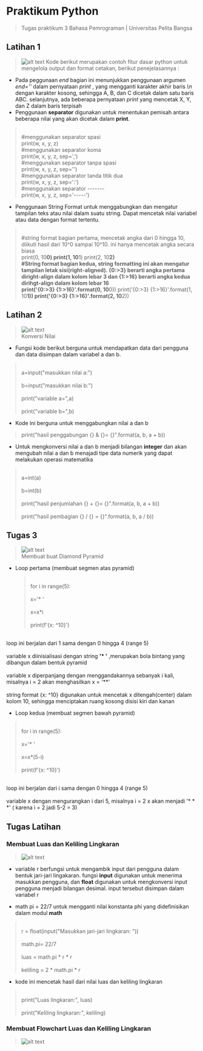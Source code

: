 # <strong> Praktikum Python </strong>
>Tugas praktikum 3 Bahasa Pemrograman | Universitas Pelita Bangsa

## Latihan 1 
>![alt text](https://github.com/Gladis32/Praktikum_3/blob/main/ss/SS%20Latihan1.py.png?raw=true)
>Kode berikut merupakan contoh fitur dasar python untuk mengelola output dan format cetakan, berikut penejelasannya :
* Pada peggunaan _end_ bagian ini menunjukkan penggunaan argumen _end=''_  dalam pernyataan _print_ , yang mengganti karakter akhir baris _\n_ dengan karakter kosong, sehingga A, B, dan C dicetak dalam satu baris ABC. selanjutnya, ada beberapa pernyataan _print_ yang mencetak X, Y, dan Z dalam baris terpisah
* Penggunaan __separator__ digunakan untuk menentukan pemisah antara beberapa nilai yang akan dicetak dalam __print__.
><br>#menggunakan separator spasi</br>
>print(w, x, y, z)
><br>#menggunakan separator koma</br>
>print(w, x, y, z, sep=',')
><br>#menggunakan separator tanpa spasi</br>
>print(w, x, y, z, sep='')
><br>#menggunakan separator tanda titik dua</br>
>print(w, x, y, z, sep=':')
><br>#menggunakan separator -------</br>
>print(w, x, y, z, sep='-----')
* Penggunaan String Format untuk menggabungkan dan mengatur tampilan teks atau nilai dalam suatu string. Dapat mencetak nilai variabel atau data dengan format tertentu.
></br>#string format bagian pertama, mencetak angka dari 0 hingga 10, diikuti hasil dari 10^0 sampai 10^10. ini hanya mencetak angka secara biasa</br>
>print(0, 10**0)
>print(1, 10**1)
>print(2, 10**2)
><br>#String format bagian kedua, string formatting ini akan mengatur tampilan letak sisi(right-aligned). {0:>3} berarti angka pertama diright-align dalam kolom lebar 3 dan {1:>16} berarti angka kedua dirihgt-align dalam kolom lebar 16</br>
>print('{0:>3} {1:>16}'.format(0, 10**0))
>print('{0:>3} {1:>16}'.format(1, 10**1))
>print('{0:>3} {1:>16}'.format(2, 10**2))
 
## Latihan 2
>![alt text](https://github.com/Gladis32/Praktikum_3/blob/main/ss/ss%20Latihan2.py.png?raw=true)
><br>Konversi Nilai</br>
* Fungsi kode berikut berguna untuk mendapatkan data dari pengguna dan data disimpan dalam variabel a dan b.
><br>a=input("masukkan nilai a:")</br>
><br>b=input("masukkan nilai b:")</br>
><br>print("variable a=",a)</br>
><br>print("variable b=",b)</br>
* Kode ini berguna untuk menggabungkan nilai a dan b
>print("hasil penggabungan {} & {}= {}".format(a, b, a + b))
* Untuk mengkonversi nilai a dan b menjadi bilangan __integer__ dan akan mengubah nilai a dan b menajadi tipe data numerik yang dapat melakukan operasi matematika
><br>a=int(a)</br>
><br>b=int(b)</br>
><br>print("hasil penjumlahan {} + {}= {}".format(a, b, a + b))</br>
><br>print("hasil pembagian {} / {} = {}".format(a, b, a / b))</br>

## Tugas 3
>![alt text](https://github.com/Gladis32/Praktikum_3/blob/main/ss/ss%20Latihan3.py.png?raw=true)
<br>Membuat buat Diamond Pyramid</br>
* Loop pertama (membuat segmen atas pyramid)
  ><br>for i in range(5):</br>
  ><br>  x='* '</br>
  ><br>  x=x*i</br>
  ><br>  print(f'{x: ^10}')</br>
  
<br>loop ini berjalan dari 1 sama dengan 0 hingga 4 (range 5)</br>
<br>variable x diinisialisasi dengan string __'* '__ ,merupakan bola bintang yang dibangun dalam bentuk pyramid</br>
<br>variable x diperpanjang dengan menggandakannya sebanyak i kali, misalnya i = 2 akan menghasilkan x = '**'<br>
<br>string format {x: ^10} digunakan untuk mencetak x ditengah(center) dalam kolom 10, sehingga menciptakan ruang kosong disisi kiri dan kanan</br>

* Loop kedua (membuat segmen bawah pyramid)
><br>for i in range(5):</br>
><br>   x='* '</br>
><br>    x=x*(5-i)</br>
><br>    print(f'{x: ^10}')</br>

<br>loop ini berjalan dari i sama dengan 0 hingga 4 (range 5)</br>
<br>variable x dengan mengurangkan i dari 5, misalnya i = 2 x akan menjadi '* * *' ( karena i = 2 jadi 5-2 = 3)</br>



## Tugas Latihan 
### Membuat Luas dan Keliling Lingkaran 
>![alt text](https://github.com/Gladis32/Praktikum_3/blob/main/ss/ss%20tugas%20latihan.py.png?raw=true)
* variable r berfungsi untuk mengambik input dari pengguna dalam bentuk jari-jari lingakaran. fungsi __input__ digunakan untuk menerima masukkan pengguna, dan __float__ digunakan untuk mengkonversi input pengguna menjadi bilangan desimal. input tersebut disimpan dalam variabel r
  
* math pi = 22/7 untuk mengganti nilai konstanta phi yang didefinisikan dalam modul __math__
  
><br>r = float(input("Masukkan jari-jari lingkaran: "))</br>
><br>math.pi= 22/7</br>
><br>luas = math.pi * r * r</br>
><br>keliling = 2 * math.pi * r</br>

* kode ini mencetak hasil dari nilai luas dan keliling lingkaran
><br>print("Luas lingkaran:", luas)</br>
><br>print("Keliling lingkaran:", keliling)</br>
### Membuat Flowchart Luas dan Keliling Lingkaran
>![alt text](https://github.com/Gladis32/Praktikum_3/blob/main/ss/Flowchart%20luas%20%26%20Keliling%20lingkaran.png?raw=true)
